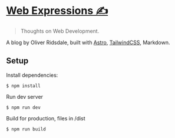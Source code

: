 # [Web Expressions ✍️](https://blog.olivers.cloud/)

> Thoughts on Web Development.

A blog by Oliver Ridsdale, built with [Astro](https://astro.build/), [TailwindCSS](https://tailwindcss.com/), Markdown.

## Setup

Install dependencies:

```
$ npm install
```

Run dev server

```
$ npm run dev
```

Build for production, files in /dist

```
$ npm run build
```
